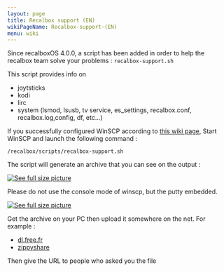 ```yaml
---
layout: page
title: Recalbox support (EN)
wikiPageName: Recalbox-support-(EN)
menu: wiki
---
```


Since recalboxOS 4.0.0, a script has been added in order to help the recalbox team solve your problems : `recalbox-support.sh`

This script provides info on

* joytsticks
* kodi
* lirc
* system (lsmod, lsusb, tv service, es_settings, recalbox.conf, recalbox.log,config, df, etc...)  

If you successfully configured WinSCP according to [this wiki page](https://github.com/recalbox/recalbox-os/wiki/Network-access-with-WinSCP-%28EN%29), Start WinSCP and launch the following command :

`/recalbox/scripts/recalbox-support.sh`   

The script will generate an archive that you can see on the output :

<a href="http://www.zimagez.com/zimage/puttyviawinscp.php" target="_blank" title="See full size picture"><img src="http://www.zimagez.com/miniature/puttyviawinscp.png" alt="See full size picture" /></a>


Please do not use the console mode of winscp, but the putty embedded.    

<a href="http://www.zimagez.com/zimage/winscp03.php" target="_blank" title="See full size picture"><img src="http://www.zimagez.com/miniature/winscp03.png" alt="See full size picture" /></a>    

Get the archive on your PC then upload it somewhere on the net. For example :
* [dl.free.fr](http://dl.free.fr/)
* [zippyshare](http://www.zippyshare.com/)   

Then give the URL to people who asked you the file
